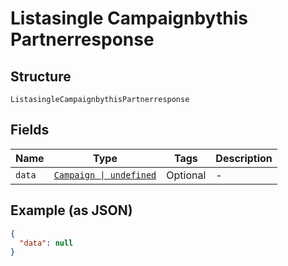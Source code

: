 
# Listasingle Campaignbythis Partnerresponse

## Structure

`ListasingleCampaignbythisPartnerresponse`

## Fields

| Name | Type | Tags | Description |
|  --- | --- | --- | --- |
| `data` | [`Campaign \| undefined`](../../doc/models/campaign.md) | Optional | - |

## Example (as JSON)

```json
{
  "data": null
}
```

